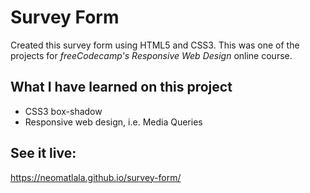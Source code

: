 # Survey Form

Created this survey form using HTML5 and CSS3. This was one of the projects for *freeCodecamp's Responsive Web Design* online course.

## What I have learned on this project

- CSS3 box-shadow
- Responsive web design, i.e. Media Queries 

## See it live: 

https://neomatlala.github.io/survey-form/